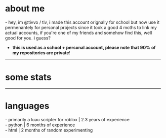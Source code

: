 <h1>about me</h1>
- hey, im @tivvo / tiv, i made this account orignally for school but now use it permenantely for personal projects since it took a good 4 moths to link my actual accounts, if you're one of my friends and somehow find this, well good for you. i guess? <br>

- **this is used as a school + personal account, please note that 90% of my repositories are private!** <br>
_____________________________________________________________________________________________________________

<h1>some stats</h1>

<picture>

<source 
  srcset="https://github-readme-stats.vercel.app/api?username=tivvo&show_icons=true&count_private=true&theme=dark"
  media="(prefers-color-scheme: dark)"
/>

_____________________________________________________________________________________________________________

<h1>languages</h1>
- primarily a luau scripter for roblox | 2.3 years of experience <br>
- python | 6 months of experience <br>
- html | 2 months of random experimenting <br>
